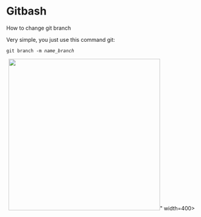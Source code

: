 # Gitbash
How to change git branch

<p>Very simple, you just use this command git: <pre><code>git branch -m <em>name_branch</em></code></pre></p>

<p align="center">
  <img src = "<img src="https://drive.google.com/uc?export=view&id=1nIg1TjjZ1Vhcs69X5Sm_97zqWaAhoKWY" width=400>" width=400>
</p>
  
